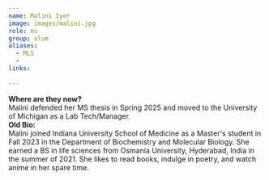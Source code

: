 ```yaml
---
name: Malini Iyer
image: images/malini.jpg
role: ms
group: alum
aliases:
  - MLS
  - 
links:
  
---
```

**Where are they now?**
<br>
Malini defended her MS thesis in Spring 2025 and moved to the University of Michigan as a Lab Tech/Manager. 
<br>
**Old Bio:**
<br>
Malini joined Indiana University School of Medicine as a Master's student in Fall 2023 in the Department of Biochemistry and Molecular Biology. She earned a BS in life sciences from Osmania University, Hyderabad, India in the summer of 2021. She likes to read books, indulge in poetry, and watch anime in her spare time. 
